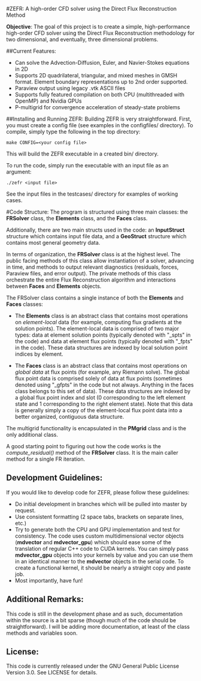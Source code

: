 #ZEFR: A high-order CFD solver using the Direct Flux Reconstruction Method

**Objective**: The goal of this project is to create a simple, high-performance 
high-order CFD solver using the Direct Flux Reconstruction methodology for two
dimensional, and eventually, three dimensional problems.

##Current Features:
- Can solve the Advection-Diffusion, Euler, and Navier-Stokes equations in 2D
- Supports 2D quadrilateral, triangular, and mixed meshes in GMSH format. Element boundary representations up to 2nd order supported.
- Paraview output using legacy .vtk ASCII files
- Supports fully featured compilation on both CPU (multithreaded with OpenMP) 
and Nvidia GPUs
- P-multigrid for convergence acceleration of steady-state problems

##Installing and Running ZEFR:
Building ZEFR is very straightforward. First, you must create a config file (see 
examples in the configfiles/ directory). To compile, simply type the following in the top directory:

```
make CONFIG=<your config file> 
```
This will build the ZEFR executable in a created bin/ 
directory.

To run the code, simply run the executable with an input file as an argument:

```
./zefr <input file>
```
See the input files in the testcases/ directory for examples of working cases.


#Code Structure:
The program is structured using three main classes: the **FRSolver** class, the **Elements** class, and the **Faces** class. 


Additionally, there are two main structs used in the 
code: an **InputStruct** structure which contains input file data, and a **GeoStruct** 
structure which contains most general geometry data.

In terms of organization, the **FRSolver** class is at the highest level. The public 
facing methods of this class allow instantiation of a solver, advancing in time, 
and methods to output relevant diagnostics (residuals, forces, Paraview files, and
error output). The private methods of this class orchestrate the entire Flux 
Reconstruction algorithm and interactions between **Faces** and **Elements** objects. 

The FRSolver class contains a single instance of both the 
**Elements** and **Faces** classes:

- The **Elements** class is an abstract class that contains most operations on *element-local* data (for example, computing flux gradients at the solution points). The element-local data is comprised of two major types: data at element solution points (typically denoted with "\_spts" in the code) and data at element flux points (typically denoted with "\_fpts" in the code). These data structures are indexed by local solution point indices by element. 

- The **Faces** class is an abstract class that contains most operations on *global data* at 
flux points (for example, any Riemann solve). The global flux point data is comprised solely of data at flux points 
(sometimes denoted using "\_gfpts" in the code but not always. Anything in the faces class
belongs to this set of data). These data structures are indexed by a global flux point index and slot (0 corresponding to the left element state and 1 corresponding to the right element state). Note that this data is generally simply a copy of the element-local flux point data into a better organized, contiguous data
structure.

The multigrid functionality is encapsulated in the **PMgrid** class and is the only additional class. 

A good starting point to figuring out how the code works is the *compute_residual()* method of the **FRSolver** class. It is the main caller method for a single FR iteration.

## Development Guidelines:
If you would like to develop code for ZEFR, please follow these guidelines:

- Do initial development in branches which will be pulled into master by request.
- Use consistent formatting (2 space tabs, brackets on separate lines, etc.) 
- Try to generate both the CPU and GPU implementation and test for consistency. The code uses custom multidimensional vector objects (**mdvector** and **mdvector_gpu**) which should ease some of the translation of regular C++ code to CUDA kernels. You can simply pass **mdvector_gpu** objects into your kernels by value and you can use them in an identical manner to the **mdvector** objects in the serial code. To create a functional kernel, it should be nearly a straight copy and paste job.
- Most importantly, have fun! 

## Additional Remarks:
This code is still in the development phase and as such, documentation within the source is a bit sparse (though much of the code should be straightforward). I will be adding more documentation, at least of the class methods and variables soon. 

## License:
This code is currently released under the GNU General Public License Version 3.0. See LICENSE for details.
 


